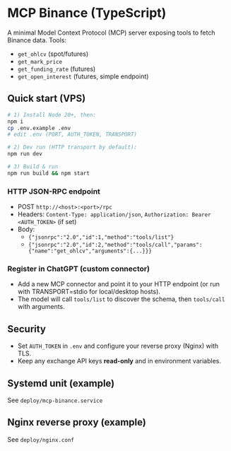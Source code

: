 # MCP Binance (TypeScript)

A minimal Model Context Protocol (MCP) server exposing tools to fetch Binance data.
Tools:
- `get_ohlcv` (spot/futures)
- `get_mark_price`
- `get_funding_rate` (futures)
- `get_open_interest` (futures, simple endpoint)

## Quick start (VPS)
```bash
# 1) Install Node 20+, then:
npm i
cp .env.example .env
# edit .env (PORT, AUTH_TOKEN, TRANSPORT)

# 2) Dev run (HTTP transport by default):
npm run dev

# 3) Build & run
npm run build && npm start
```

### HTTP JSON-RPC endpoint
- POST `http://<host>:<port>/rpc`
- Headers: `Content-Type: application/json`, `Authorization: Bearer <AUTH_TOKEN>` (if set)
- Body:
  - `{"jsonrpc":"2.0","id":1,"method":"tools/list"}`
  - `{"jsonrpc":"2.0","id":2,"method":"tools/call","params":{"name":"get_ohlcv","arguments":{...}}}`

### Register in ChatGPT (custom connector)
- Add a new MCP connector and point it to your HTTP endpoint (or run with TRANSPORT=stdio for local/desktop hosts).
- The model will call `tools/list` to discover the schema, then `tools/call` with arguments.

## Security
- Set `AUTH_TOKEN` in `.env` and configure your reverse proxy (Nginx) with TLS.
- Keep any exchange API keys **read-only** and in environment variables.

## Systemd unit (example)
See `deploy/mcp-binance.service`

## Nginx reverse proxy (example)
See `deploy/nginx.conf`
